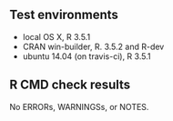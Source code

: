 ## Test environments

* local OS X, R 3.5.1
* CRAN win-builder, R. 3.5.2 and R-dev
* ubuntu 14.04 (on travis-ci), R 3.5.1

## R CMD check results

No ERRORs, WARNINGSs, or NOTES.
